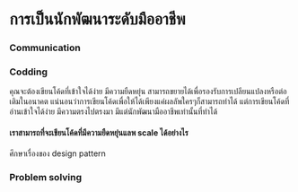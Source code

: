 # การเป็นนักพัฒนาระดับมืออาชีพ

### Communication  

### Codding

  คุณจะต้องเขียนโค้ดที่เข้าใจได้ง่าย มีความยืดหยุ่น สามารถขยายได้เพื่อรองรับการเปลียนแปลงหรือต่อเติมในอนาคต แน่นอนว่าการเขียนโค้ดเพื่อให้ได้เพียงแค่ผลลัพใครๆก็สามารถทำได้ แต่การเขียนโค้ดที่อ่านเข้าใจได้ง่าย มีความตรงไปตรงมา มีแต่นักพัฒนามืออาชีพเท่านั้นที่ทำได้ 
  
#### เราสามารถที่จะเขียนโค้ดที่มีความยืดหยุ่นแลพ scale ได้อย่างไร

  ศึกษาเรื่องของ design pattern

### Problem solving

